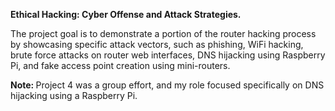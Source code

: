 <b>Ethical Hacking: Cyber Offense and Attack Strategies.</b>

The project goal is to demonstrate a portion of the router hacking process by showcasing specific attack vectors, such as phishing, WiFi hacking, brute force attacks on router web interfaces, DNS hijacking using Raspberry Pi, and fake access point creation using mini-routers.

<b>Note: </b>Project 4 was a group effort, and my role focused specifically on DNS hijacking using a Raspberry Pi.
